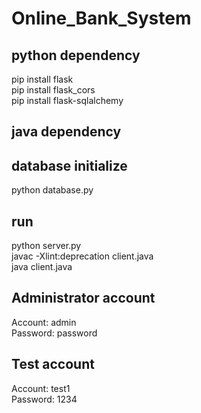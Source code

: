 # Online_Bank_System

## python dependency
pip install flask  
pip install flask_cors  
pip install flask-sqlalchemy  

## java dependency

## database initialize
python database.py  

## run
python server.py  
javac -Xlint:deprecation client.java  
java client.java

## Administrator account
Account: admin  
Password: password

## Test account
Account: test1  
Password: 1234

